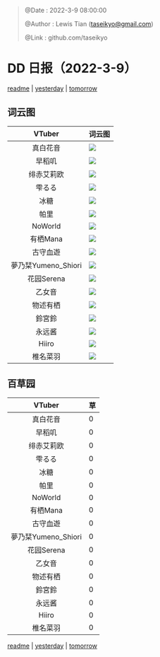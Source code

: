 > @Date    : 2022-3-9 08:00:00
>
> @Author  : Lewis Tian (taseikyo@gmail.com)
>
> @Link    : github.com/taseikyo

# DD 日报（2022-3-9）

[readme](../README.md) | [yesterday](2022-3-8.md) | [tomorrow](2022-3-10.md)

## 词云图

|VTuber|词云图|
|:-:|-|
|真白花音|![](../../images/daily/21402309_2022-3-9_purge_wordcloud.png)|
|早稻叽|![](../../images/daily/41682_2022-3-9_purge_wordcloud.png)|
|绯赤艾莉欧|![](../../images/daily/21396545_2022-3-9_purge_wordcloud.png)|
|雫るる|![](../../images/daily/21013446_2022-3-9_purge_wordcloud.png)|
|冰糖|![](../../images/daily/876396_2022-3-9_purge_wordcloud.png)|
|帕里|![](../../images/daily/4895312_2022-3-9_purge_wordcloud.png)|
|NoWorld|![](../../images/daily/21448649_2022-3-9_purge_wordcloud.png)|
|有栖Mana|![](../../images/daily/6542258_2022-3-9_purge_wordcloud.png)|
|古守血遊|![](../../images/daily/8725120_2022-3-9_purge_wordcloud.png)|
|夢乃栞Yumeno_Shiori|![](../../images/daily/14052636_2022-3-9_purge_wordcloud.png)|
|花园Serena|![](../../images/daily/14327465_2022-3-9_purge_wordcloud.png)|
|乙女音|![](../../images/daily/21320551_2022-3-9_purge_wordcloud.png)|
|物述有栖|![](../../images/daily/21449083_2022-3-9_purge_wordcloud.png)|
|鈴宮鈴|![](../../images/daily/21685677_2022-3-9_purge_wordcloud.png)|
|永远酱|![](../../images/daily/21701071_2022-3-9_purge_wordcloud.png)|
|Hiiro|![](../../images/daily/21919321_2022-3-9_purge_wordcloud.png)|
|椎名菜羽|![](../../images/daily/22347054_2022-3-9_purge_wordcloud.png)|

## 百草园

|VTuber|草|
|:-:|-|
|真白花音|0|
|早稻叽|0|
|绯赤艾莉欧|0|
|雫るる|0|
|冰糖|0|
|帕里|0|
|NoWorld|0|
|有栖Mana|0|
|古守血遊|0|
|夢乃栞Yumeno_Shiori|0|
|花园Serena|0|
|乙女音|0|
|物述有栖|0|
|鈴宮鈴|0|
|永远酱|0|
|Hiiro|0|
|椎名菜羽|0|

[readme](../README.md) | [yesterday](2022-3-8.md) | [tomorrow](2022-3-10.md)
